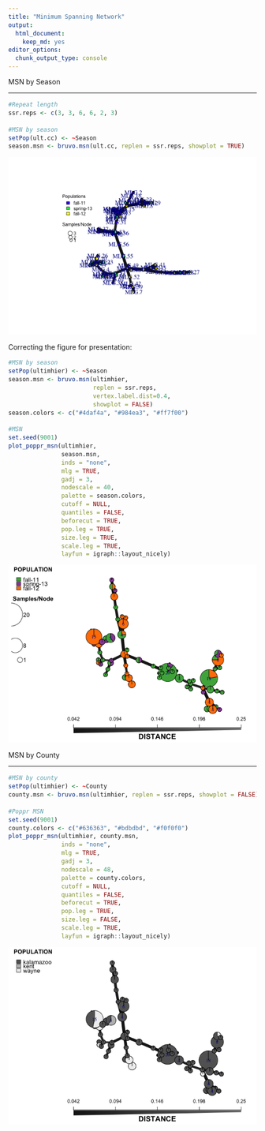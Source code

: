 ```yaml
---
title: "Minimum Spanning Network"
output:
  html_document:
    keep_md: yes
editor_options:
  chunk_output_type: console
---
```









MSN by Season

______________



```r
#Repeat length
ssr.reps <- c(3, 3, 6, 6, 2, 3)

#MSN by season
setPop(ult.cc) <- ~Season
season.msn <- bruvo.msn(ult.cc, replen = ssr.reps, showplot = TRUE)
```

![](msn_analysis_files/figure-html/unnamed-chunk-1-1.png)<!-- -->


Correcting the figure for presentation:



```r
#MSN by season
setPop(ultimhier) <- ~Season
season.msn <- bruvo.msn(ultimhier, 
                        replen = ssr.reps,
                        vertex.label.dist=0.4,
                        showplot = FALSE)
season.colors <- c("#4daf4a", "#984ea3", "#ff7f00")

#MSN
set.seed(9001)
plot_poppr_msn(ultimhier,
               season.msn,
               inds = "none",
               mlg = TRUE,
               gadj = 3,
               nodescale = 40,
               palette = season.colors,
               cutoff = NULL,
               quantiles = FALSE,
               beforecut = TRUE,
               pop.leg = TRUE,
               size.leg = TRUE,
               scale.leg = TRUE,
               layfun = igraph::layout_nicely)
```

![](msn_analysis_files/figure-html/unnamed-chunk-2-1.png)<!-- -->



MSN by County

_____________




```r
#MSN by county
setPop(ultimhier) <- ~County
county.msn <- bruvo.msn(ultimhier, replen = ssr.reps, showplot = FALSE)

#Poppr MSN
set.seed(9001)
county.colors <- c("#636363", "#bdbdbd", "#f0f0f0")
plot_poppr_msn(ultimhier, county.msn,
               inds = "none",
               mlg = TRUE,
               gadj = 3,
               nodescale = 48,
               palette = county.colors,
               cutoff = NULL,
               quantiles = FALSE,
               beforecut = TRUE,
               pop.leg = TRUE,
               size.leg = FALSE,
               scale.leg = TRUE,
               layfun = igraph::layout_nicely)
```

![](msn_analysis_files/figure-html/unnamed-chunk-3-1.png)<!-- -->

